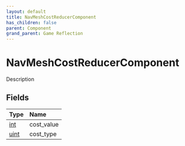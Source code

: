 ```yaml
---
layout: default
title: NavMeshCostReducerComponent
has_children: false
parent: Component
grand_parent: Game Reflection
---
```

# NavMeshCostReducerComponent
Description 

## Fields

| Type | Name |
|:----------|:--------------|
| [int](/riftbreaker-wiki/docs/game-reflection/enums/int/) | cost_value |
| [uint](/riftbreaker-wiki/docs/game-reflection/components/uint/) | cost_type |


